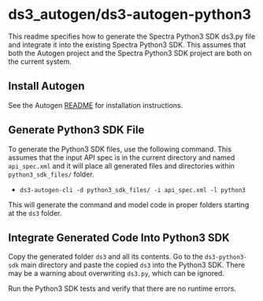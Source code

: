 # ds3_autogen/ds3-autogen-python3

This readme specifies how to generate the Spectra Python3 SDK ds3.py file and integrate it
into the existing Spectra Python3 SDK. This assumes that both the Autogen project and the 
Spectra Python3 SDK project are both on the current system.

## Install Autogen

See the Autogen [README](../README.md) for installation instructions.

## Generate Python3 SDK File

To generate the Python3 SDK files, use the following command. This assumes that the input API spec is in
the current directory and named `api_spec.xml` and it will place all generated files and directories
within `python3_sdk_files/` folder.

* `ds3-autogen-cli -d python3_sdk_files/ -i api_spec.xml -l python3`

This will generate the command and model code in proper folders starting at the `ds3` folder.

## Integrate Generated Code Into Python3 SDK

Copy the generated folder `ds3` and all its contents. Go to the `ds3-python3-sdk` main directory and
paste the copied `ds3` into the Python3 SDK. There may be a warning about overwriting `ds3.py`, which 
can be ignored.

Run the Python3 SDK tests and verify that there are no runtime errors.
